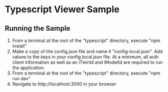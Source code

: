 # Typescript Viewer Sample

## Running the Sample

1. From a terminal at the root of the "typescript" directory, execute "npm install"
2. Make a copy of the config.json file and name it "config-local.json". Add values to the keys in your config.local.json file. At a minimum, all auth client information as well as an iTwinId and iModelId are required to run the application.
3. From a terminal at the root of the "typescript" directory, execute "npm run dev"
4. Navigate to http://localhost:3000 in your browser

